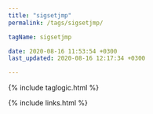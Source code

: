 ```yaml
---
title: "sigsetjmp"
permalink: /tags/sigsetjmp/

tagName: sigsetjmp

date: 2020-08-16 11:53:54 +0300
last_updated: 2020-08-16 12:17:34 +0300

---
```


{% include taglogic.html %}

{% include links.html %}
